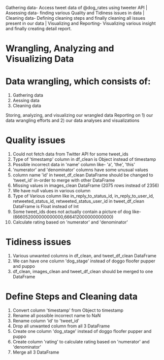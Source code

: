 Gathering data- Access tweet data of @dog_rates using tweeter API | Assessing data- finding various Quality and Tidiness issues in data | Cleaning data- Defining cleaning steps and finally cleaning all issues present in our data | Visualizing and Reporting- Visualizing various insight and finally creating detail report.


# Wrangling, Analyzing and Visualizing Data

# Data wrangling, which consists of:
  1. Gathering data
  2. Aessing data
  3. Cleaning data
  
Storing, analyzing, and visualizing our wrangled data
Reporting on 1) our data wrangling efforts and 2) our data analyses and visualizations

# Quality issues

  1. Could not fetch data from Twitter API for some tweet_ids
  2. Type of 'timestamp' column in df_clean is Object instead of timestamp
  3. Possible incorrect data in 'name' column like- 'a', 'the', 'this'
  4. 'numerator' and 'denominator' columns have some unusual values
  5. column name 'id' in tweet_df_clean DataFrame should be changed to 'tweet_id' in-order to merge with other DataFrame
  6. Missing values in images_clean DataFrame (2075 rows instead of 2356)
  7. We have null values in various column
  8. Type of Various column like in_reply_to_status_id, in_reply_to_user_id, retweeted_status_id, retweeted_status_user_id in tweet_df_clean DataFrame is Float instead of Int
  9. Some tweet_ids does not actually contain a picture of dog like- (666052000000000000,666412000000000000)
  10. Calculate rating based on 'numerator' and 'denominator'

# Tidiness issues
  1. Various unwanted columns in df_clean, and tweet_df_clean DataFrame
  2. We can have one column 'dog_stage' instead of doggo floofer pupper and puppo
  3. df_clean, images_clean and tweet_df_clean should be merged to one DataFrame


# Define Steps and Cleaning data
  1. Convert column 'timestamp' from Object to timestamp
  2. Rename all possible incorrect name to NaN
  3. Rename column 'id' to 'tweet_id'
  4. Drop all unwanted column from all 3 DataFrame
  5. Create one column 'dog_stage' instead of doggo floofer pupper and puppo
  6. Create column 'rating' to calculate rating based on 'numerator' and 'denominator'
  7. Merge all 3 DataFrame








